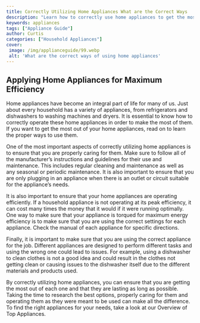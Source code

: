 ```yaml
---
title: Correctly Utilizing Home Appliances What are the Correct Ways
description: "Learn how to correctly use home appliances to get the most out of them Get advice on the best practices for each appliance and ensure you are using it safely and effectively"
keywords: appliances
tags: ["Appliance Guide"]
author: Curtis
categories: ["Household Appliances"]
cover: 
 image: /img/applianceguide/99.webp
 alt: 'What are the correct ways of using home appliances'
---
```

## Applying Home Appliances for Maximum Efficiency

 Home appliances have become an integral part of life for many of us. Just about every household has a variety of appliances, from refrigerators and dishwashers to washing machines and dryers. It is essential to know how to correctly operate these home appliances in order to make the most of them. If you want to get the most out of your home appliances, read on to learn the proper ways to use them.

One of the most important aspects of correctly utilizing home appliances is to ensure that you are properly caring for them. Make sure to follow all of the manufacturer’s instructions and guidelines for their use and maintenance. This includes regular cleaning and maintenance as well as any seasonal or periodic maintenance. It is also important to ensure that you are only plugging in an appliance when there is an outlet or circuit suitable for the appliance’s needs. 

It is also important to ensure that your home appliances are operating efficiently. If a household appliance is not operating at its peak efficiency, it can cost many times the money that it would if it were running optimally. One way to make sure that your appliance is torqued for maximum energy efficiency is to make sure that you are using the correct settings for each appliance. Check the manual of each appliance for specific directions.

Finally, it is important to make sure that you are using the correct appliance for the job. Different appliances are designed to perform different tasks and using the wrong one could lead to issues. For example, using a dishwasher to clean clothes is not a good idea and could result in the clothes not getting clean or causing issues to the dishwasher itself due to the different materials and products used. 

By correctly utilizing home appliances, you can ensure that you are getting the most out of each one and that they are lasting as long as possible. Taking the time to research the best options, properly caring for them and operating them as they were meant to be used can make all the difference. To find the right appliances for your needs, take a look at our Overview of Top Appliances.
